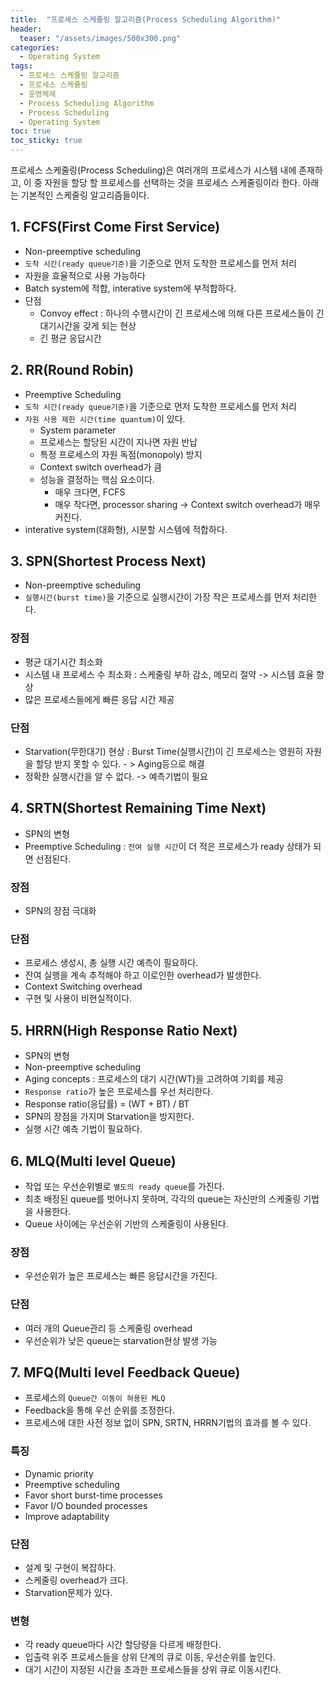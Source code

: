 ```yaml
---
title:  "프로세스 스케쥴링 알고리즘(Process Scheduling Algorithm)"
header:
  teaser: "/assets/images/500x300.png"
categories: 
  - Operating System
tags:
  - 프로세스 스케쥴링 알고리즘
  - 프로세스 스케쥴링
  - 운영체제
  - Process Scheduling Algorithm
  - Process Scheduling
  - Operating System
toc: true
toc_sticky: true
---
```


프로세스 스케줄링(Process Scheduling)은 여러개의 프로세스가 시스템 내에 존재하고, 이 중 자원을 할당 할 프로세스를 선택하는 것을 프로세스 스케줄링이라 한다. 아래는 기본적인 스케줄링 알고리즘들이다.

## 1. FCFS(First Come First Service)
- Non-preemptive scheduling
- `도착 시간(ready queue기준)`을 기준으로 먼저 도착한 프로세스를 먼저 처리
- 자원을 효율적으로 사용 가능하다
- Batch system에 적합, interative system에 부적합하다.
- 단점
  - Convoy effect : 하나의 수행시간이 긴 프로세스에 의해 다른 프로세스들이 긴 대기시간을 갖게 되는 현상
  - 긴 평균 응답시간

## 2. RR(Round Robin)
- Preemptive Scheduling
- `도착 시간(ready queue기준)`을 기준으로 먼저 도착한 프로세스를 먼저 처리
- `자원 사용 제한 시간(time quantum)`이 있다.
  - System parameter
  - 프로세스는 할당된 시간이 지나면 자원 반납
  - 특정 프로세스의 자원 독점(monopoly) 방지
  - Context switch overhead가 큼
  - 성능을 결정하는 핵심 요소이다.
    - 매우 크다면, FCFS
    - 매우 작다면, processor sharing -> Context switch overhead가 매우 커진다.
- interative system(대화형), 시분할 시스템에 적합하다.

## 3. SPN(Shortest Process Next)
- Non-preemptive scheduling
- `실행시간(burst time)`을 기준으로 실행시간이 가장 작은 프로세스를 먼저 처리한다.

### 장점
- 평균 대기시간 최소화
- 시스템 내 프로세스 수 최소화 : 스케줄링 부하 감소, 메모리 절약 -> 시스템 효율 향상
- 많은 프로세스들에게 빠른 응답 시간 제공

### 단점
- Starvation(무한대기) 현상 : Burst Time(실행시간)이 긴 프로세스는 영원히 자원을 할당 받지 못할 수 있다. - > Aging등으로 해결
- 정확한 실행시간을 알 수 없다. -> 예측기법이 필요

## 4. SRTN(Shortest Remaining Time Next)
- SPN의 변형
- Preemptive Scheduling : `잔여 실행 시간`이 더 적은 프로세스가 ready 상태가 되면 선점된다.

### 장점
- SPN의 장점 극대화

### 단점
- 프로세스 생성시, 총 실행 시간 예측이 필요하다.
- 잔여 실행을 계속 추적해야 하고 이로인한 overhead가 발생한다.
- Context Switching overhead
- 구현 및 사용이 비현실적이다.

## 5. HRRN(High Response Ratio Next)
- SPN의 변형
- Non-preemptive scheduling
- Aging concepts : 프로세스의 대기 시간(WT)을 고려하여 기회를 제공
- `Response ratio`가 높은 프로세스를 우선 처리한다.
- Response ratio(응답률) = (WT + BT) / BT
- SPN의 장점을 가지며 Starvation을 방지한다.
- 실행 시간 예측 기법이 필요하다.


## 6. MLQ(Multi level Queue)
- 작업 또는 우선순위별로 `별도의 ready queue`를 가진다.
- 최초 배정된 queue를 벗어나지 못하며, 각각의 queue는 자신만의 스케줄링 기법을 사용한다.
- Queue 사이에는 우선순위 기반의 스케줄링이 사용된다.

### 장점
- 우선순위가 높은 프로세스는 빠른 응답시간을 가진다.

### 단점
- 여러 개의 Queue관리 등 스케줄링 overhead
- 우선순위가 낮은 queue는 starvation현상 발생 가능

## 7. MFQ(Multi level Feedback Queue)
- 프로세스의 `Queue간 이동이 혀용된 MLQ`
- Feedback을 통해 우선 순위를 조정한다.
- 프로세스에 대한 사전 정보 없이 SPN, SRTN, HRRN기법의 효과를 볼 수 있다.

### 특징
- Dynamic priority
- Preemptive scheduling
- Favor short burst-time processes
- Favor I/O bounded processes
- Improve adaptability

### 단점
- 설계 및 구현이 복잡하다.
- 스케줄링 overhead가 크다.
- Starvation문제가 있다.

### 변형
- 각 ready queue마다 시간 할당량을 다르게 배정한다.
- 입출력 위주 프로세스들을 상위 단계의 큐로 이동, 우선순위를 높인다.
- 대기 시간이 지정된 시간을 초과한 프로세스들을 상위 큐로 이동시킨다.